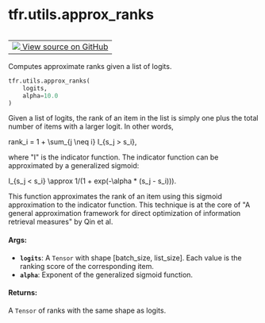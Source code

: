 <div itemscope itemtype="http://developers.google.com/ReferenceObject">
<meta itemprop="name" content="tfr.utils.approx_ranks" />
<meta itemprop="path" content="Stable" />
</div>

# tfr.utils.approx_ranks

<!-- Insert buttons -->

<table class="tfo-notebook-buttons tfo-api" align="left">

<td>
  <a target="_blank" href="https://github.com/tensorflow/ranking/tree/master/tensorflow_ranking/python/utils.py">
    <img src="https://www.tensorflow.org/images/GitHub-Mark-32px.png" />
    View source on GitHub
  </a>
</td></table>

<!-- Start diff -->

Computes approximate ranks given a list of logits.

```python
tfr.utils.approx_ranks(
    logits,
    alpha=10.0
)
```

<!-- Placeholder for "Used in" -->

Given a list of logits, the rank of an item in the list is simply one plus the
total number of items with a larger logit. In other words,

rank_i = 1 + \sum_{j \neq i} I_{s_j > s_i},

where "I" is the indicator function. The indicator function can be approximated
by a generalized sigmoid:

I_{s_j < s_i} \approx 1/(1 + exp(-\alpha * (s_j - s_i))).

This function approximates the rank of an item using this sigmoid approximation
to the indicator function. This technique is at the core of "A general
approximation framework for direct optimization of information retrieval
measures" by Qin et al.

#### Args:

*   <b>`logits`</b>: A `Tensor` with shape [batch_size, list_size]. Each value
    is the ranking score of the corresponding item.
*   <b>`alpha`</b>: Exponent of the generalized sigmoid function.

#### Returns:

A `Tensor` of ranks with the same shape as logits.
